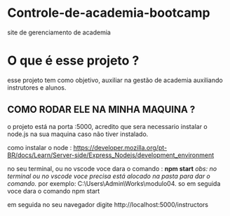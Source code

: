 # Controle-de-academia-bootcamp
site de gerenciamento de academia 

<h1>O que é esse projeto ?</h1>
<p>esse projeto tem como objetivo, auxiliar na gestão de academia auxiliando instrutores e alunos.</p>

<h2>COMO RODAR ELE NA MINHA MAQUINA ?</h2>

<p>o projeto está na porta :5000, acredito que sera necessario instalar o node.js na sua maquina caso não tiver instalado.

como instalar o node : https://developer.mozilla.org/pt-BR/docs/Learn/Server-side/Express_Nodejs/development_environment

no seu terminal, ou no vscode voce dara o comando : <b>npm start</b>
<i>obs: no terminal ou no vscode voce precisa está alocado na pasta para dar o comando.
</i> por exemplo: C:\Users\Admin\Works\modulo04. so em seguida voce dara o comando npm start</P>

em seguida no seu navegador digite http://localhost:5000/instructors


